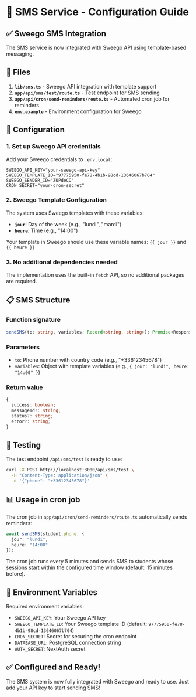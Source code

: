 # 📱 SMS Service - Configuration Guide

## ✅ Sweego SMS Integration

The SMS service is now integrated with Sweego API using template-based messaging.

## 📁 Files

1. **`lib/sms.ts`** - Sweego API integration with template support
2. **`app/api/sms/test/route.ts`** - Test endpoint for SMS sending
3. **`app/api/cron/send-reminders/route.ts`** - Automated cron job for reminders
4. **`env.example`** - Environment configuration for Sweego

## 🚀 Configuration

### 1. Set up Sweego API credentials

Add your Sweego credentials to `.env.local`:

```env
SWEEGO_API_KEY="your-sweego-api-key"
SWEEGO_TEMPLATE_ID="97775950-fe78-4b1b-98cd-13646067b704"
SWEEGO_SENDER_ID="ZUPdeCO"
CRON_SECRET="your-cron-secret"
```

### 2. Sweego Template Configuration

The system uses Sweego templates with these variables:
- **`jour`**: Day of the week (e.g., "lundi", "mardi")
- **`heure`**: Time (e.g., "14:00")

Your template in Sweego should use these variable names: `{{ jour }}` and `{{ heure }}`

### 3. No additional dependencies needed

The implementation uses the built-in `fetch` API, so no additional packages are required.

## 📋 SMS Structure

### Function signature

```typescript
sendSMS(to: string, variables: Record<string, string>): Promise<Response>
```

### Parameters
- `to`: Phone number with country code (e.g., "+33612345678")
- `variables`: Object with template variables (e.g., `{ jour: "lundi", heure: "14:00" }`)

### Return value

```typescript
{
  success: boolean;
  messageId?: string;
  status?: string;
  error?: string;
}
```

## 🧪 Testing

The test endpoint `/api/sms/test` is ready to use:

```bash
curl -X POST http://localhost:3000/api/sms/test \
  -H "Content-Type: application/json" \
  -d '{"phone": "+33612345678"}'
```

## 📊 Usage in cron job

The cron job in `app/api/cron/send-reminders/route.ts` automatically sends reminders:

```typescript
await sendSMS(student.phone, {
  jour: "lundi",
  heure: "14:00"
});
```

The cron job runs every 5 minutes and sends SMS to students whose sessions start within the configured time window (default: 15 minutes before).

## 🔐 Environment Variables

Required environment variables:
- `SWEEGO_API_KEY`: Your Sweego API key
- `SWEEGO_TEMPLATE_ID`: Your Sweego template ID (default: `97775950-fe78-4b1b-98cd-13646067b704`)
- `CRON_SECRET`: Secret for securing the cron endpoint
- `DATABASE_URL`: PostgreSQL connection string
- `AUTH_SECRET`: NextAuth secret

## ✅ Configured and Ready!

The SMS system is now fully integrated with Sweego and ready to use. Just add your API key to start sending SMS!
